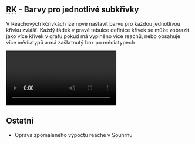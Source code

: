 ﻿---
categories: [fenix]
layout: fenix
---
## <abbr title="Reachové křivky">RK</abbr> - Barvy pro jednotlivé subkřivky
V Reachových kčřivkách lze nově nastavit barvu pro každou jednotlivou křivku zvlášť. Každý řádek v pravé tabulce definice křivek se může zobrazit jako více křivek v grafu pokud má vyplněno více reachů, nebo obsahuje více médiatypů a má zaškrtnutý box po médiatypech


<video src="{{site.url}}/data/barvyprosubkrivky.mp4" type="video/mp4" controls>Barvy pro jednotlivé křivky</video>


## Ostatní
<ul>
	<li>Oprava zpomaleného výpočtu reache v Souhrnu</li>
</ul>

